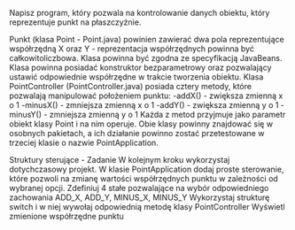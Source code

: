 Napisz program, który pozwala na kontrolowanie danych obiektu, który reprezentuje punkt na płaszczyźnie.

Punkt (klasa Point - Point.java) powinien zawierać dwa pola reprezentujące współrzędną X oraz Y - reprezentacja
współrzędnych powinna być całkowitoliczbowa. Klasa powinna być zgodna ze specyfikacją JavaBeans. Klasa powinna
posiadać konstruktor bezparametrowy oraz pozwalający ustawić odpowiednie współrzędne w trakcie tworzenia obiektu.
Klasa PointController (PointController.java) posiada cztery metody, które pozwalają manipulować położeniem punktu:
-addX() - zwiększa zmienną x o 1
-minusX() - zmniejsza zmienną x o 1
-addY() - zwiększa zmienną y o 1
-minusY() - zmniejsza zmienną y o 1
Każda z metod przyjmuje jako parametr obiekt klasy Point i na nim operuje.
Obie klasy powinny znajdować się w osobnych pakietach, a ich działanie powinno zostać przetestowane w trzeciej klasie o nazwie PointApplication.

Struktury sterujące - Zadanie
W kolejnym kroku wykorzystaj dotychczasowy projekt. W klasie PointApplication dodaj proste sterowanie, które pozwoli
na zmianę wartości współrzędnych punktu w zależności od wybranej opcji.
Zdefiniuj 4 stałe pozwalające na wybór odpowiedniego zachowania ADD_X, ADD_Y, MINUS_X, MINUS_Y
Wykorzystaj strukturę switch i w niej wywołaj odpowiednią metodę klasy PointController
Wyświetl zmienione współrzędne punktu